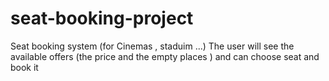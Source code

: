 # seat-booking-project
Seat booking system (for Cinemas , staduim ...) 
The user will see the available offers (the price and the empty places ) and can choose seat and book it 
